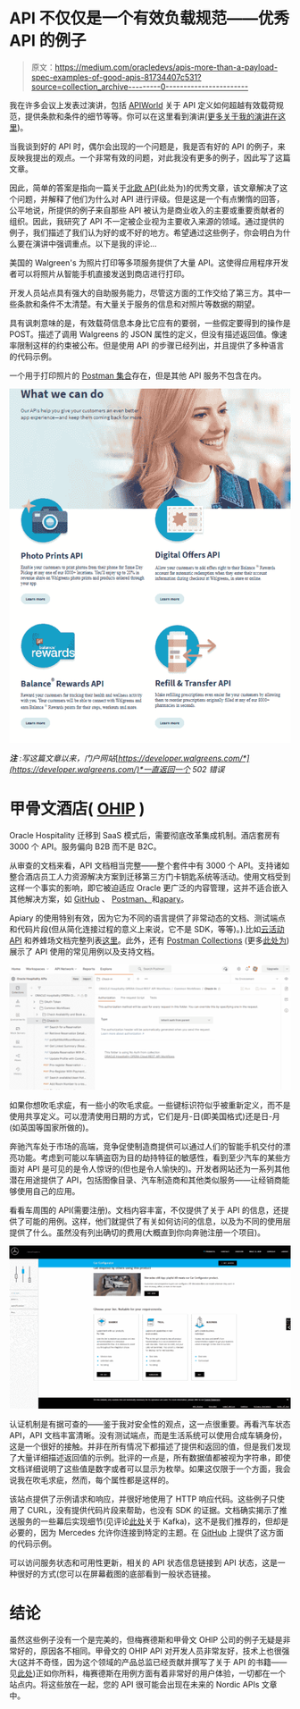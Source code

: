 # API 不仅仅是一个有效负载规范——优秀 API 的例子

> 原文：<https://medium.com/oracledevs/apis-more-than-a-payload-spec-examples-of-good-apis-81734407c531?source=collection_archive---------0----------------------->

我在许多会议上发表过演讲，包括 [APIWorld](https://apiworld.co/) 关于 API 定义如何超越有效载荷规范，提供条款和条件的细节等等。你可以在这里看到演讲[(更多关于我的演讲](https://www.slideshare.net/philwilkins56/api-more-than-payload-2021-update)[在这里](https://blog.mp3monster.org/about/presenting-activities/))。

当我谈到好的 API 时，偶尔会出现的一个问题是，我是否有好的 API 的例子，来反映我提出的观点。一个非常有效的问题，对此我没有更多的例子，因此写了这篇文章。

因此，简单的答案是指向一篇关于[北欧 API](https://nordicapis.com/5-examples-of-excellent-api-documentation/)(此处为)的优秀文章，该文章解决了这个问题，并解释了他们为什么对 API 进行评级。但是这是一个有点懒惰的回答，公平地说，所提供的例子来自那些 API 被认为是商业收入的主要或重要贡献者的组织。因此，我研究了 API 不一定被企业视为主要收入来源的领域。通过提供的例子，我们描述了我们认为好的或不好的地方。希望通过这些例子，你会明白为什么要在演讲中强调重点。以下是我的评论…

美国的 Walgreen's 为照片打印等多项服务提供了大量 API。这使得应用程序开发者可以将照片从智能手机直接发送到商店进行打印。

开发人员站点具有强大的自助服务能力，尽管这方面的工作交给了第三方。其中一些条款和条件不太清楚。有大量关于服务的信息和对照片等数据的期望。

具有讽刺意味的是，有效载荷信息本身比它应有的要弱，一些假定要得到的操作是 POST。描述了调用 Walgreens 的 JSON 属性的定义，但没有描述返回值。像速率限制这样的约束被公布。但是使用 API 的步骤已经列出，并且提供了多种语言的代码示例。

一个用于打印照片的 [Postman 集合](https://www.postman.com/api-evangelist/workspace/walgreens/overview)存在，但是其他 API 服务不包含在内。

![](img/d482663cd876cab66804f1731a7b4591.png)

***注*** *:写这篇文章以来，门户网站*[*https://developer.walgreens.com/*](https://developer.walgreens.com/)*一直返回一个 502 错误*

# 甲骨文酒店( [OHIP](https://www.oracle.com/uk/industries/hospitality/integration-platform/) )

Oracle Hospitality 迁移到 SaaS 模式后，需要彻底改革集成机制。酒店套房有 3000 个 API。服务偏向 B2B 而不是 B2C。

从审查的文档来看，API 文档相当完整——整个套件中有 3000 个 API。支持诸如整合酒店员工人力资源解决方案到迁移第三方门卡钥匙系统等活动。使用文档受到这样一个事实的影响，即它被迫适应 Oracle 更广泛的内容管理，这并不适合嵌入其他解决方案，如 [GitHub](https://Github.com) 、 [Postman、](https://www.postman.com/)和[apary](https://Apiary.io)。

Apiary 的使用特别有效，因为它为不同的语言提供了非常动态的文档、测试端点和代码片段(但从简化连接过程的意义上来说，它不是 SDK，等等)。).比如[云活动 API](https://operacloudactivityapi.docs.apiary.io/) 和养蜂场文档完整列表[这里](https://www.oracle.com/industries/hospitality/integration-platform/)。此外，还有 [Postman Collections](https://github.com/oracle/hospitality-api-docs/tree/main/postman-collections) (更多[此处为](https://www.postman.com/hospitalityapis/workspace/oracle-hospitality-apis/overview))展示了 API 使用的常见用例以及支持文档。

![](img/78111ea05f99b71d348b3dae2ca20300.png)

如果你想吹毛求疵，有一些小的吹毛求疵。一些键标识符似乎被重新定义，而不是使用共享定义。可以澄清使用日期的方式，它们是月-日(即美国格式)还是日-月(如英国等国家所做的)。

奔驰汽车处于市场的高端，竞争促使制造商提供可以通过人们的智能手机交付的漂亮功能。考虑到可能以车辆盗窃为目的劫持特征的敏感性，看到至少汽车的某些方面对 API 是可见的是令人惊讶的(但也是令人愉快的)。开发者网站还为一系列其他潜在用途提供了 API，包括图像目录、汽车制造商和其他类似服务——让经销商能够使用自己的应用。

看看车周围的 API(需要注册)。文档内容丰富，不仅提供了关于 API 的信息，还提供了可能的用例。这样，他们就提供了有关如何访问的信息，以及为不同的使用层提供了什么。虽然没有列出确切的费用(大概直到你向奔驰注册一个项目)。

![](img/31dfffc47c7ea53777097638eda67485.png)

认证机制是有据可查的——鉴于我对安全性的观点，这一点很重要。再看汽车状态 API，API 文档丰富清晰。没有测试端点，而是生活系统可以使用合成车辆身份，这是一个很好的接触。并非在所有情况下都描述了提供和返回的值，但是我们发现了大量详细描述返回值的示例。批评的一点是，所有数据值都被视为字符串，即使文档详细说明了这些值是数字或者可以显示为枚举。如果这仅限于一个方面，我会说我在吹毛求疵，然而，每个属性都是这样的。

该站点提供了示例请求和响应，并很好地使用了 HTTP 响应代码。这些例子只使用了 CURL，没有提供代码片段来帮助，也没有 SDK 的证据。文档确实揭示了推送服务的一些幕后实现细节(见评论[此处](https://developer.mercedes-benz.com/products/connect_your_fleet/docs#_connect_to_the_push_api_consume_vehicle_signals)关于 Kafka)，这不是我们推荐的，但却是必要的，因为 Mercedes 允许你连接到特定的主题。在 [GitHub](https://github.com/Daimler/kafka-integration-samples) 上提供了这方面的代码示例。

可以访问服务状态和可用性更新，相关的 API 状态信息链接到 API 状态，这是一种很好的方式(您可以在屏幕截图的底部看到一般状态链接。

# 结论

虽然这些例子没有一个是完美的，但梅赛德斯和甲骨文 OHIP 公司的例子无疑是非常好的，原因各不相同。甲骨文的 OHIP API 对开发人员非常友好，技术上也很强大(这并不奇怪，因为这个领域的产品总监已经贡献并撰写了关于 API 的书籍——见[此处](https://amzn.to/3EZONY9))正如你所料，梅赛德斯在用例方面有着非常好的用户体验，一切都在一个站点内。将这些放在一起，您的 API 很可能会出现在未来的 Nordic APIs 文章中。